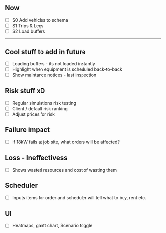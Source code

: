 ## Now
- [ ] S0 Add vehicles to schema
- [ ] S1 Trips & Legs
- [ ] S2 Load buffers

---

## Cool stuff to add in future
- [ ] Loading buffers - its not loaded instantly
- [ ] Highlight when equipment is scheduled back-to-back
- [ ] Show maintance notices - last inspection

## Risk stuff xD
- [ ] Regular simulations risk testing
- [ ] Client / default risk ranking
- [ ] Adjust prices for risk

## Failure impact
- [ ] If 18kW fails at job site, what orders will be affected?

## Loss - Ineffectivess
- [ ] Shows wasted resources and cost of wasting them

## Scheduler
- [ ] Inputs items for order and scheduler will tell what to buy, rent etc.

## UI
- [ ] Heatmaps, gantt chart, Scenario toggle
